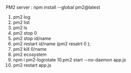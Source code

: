 PM2 server : 
 npm install --global pm2@latest

1. pm2 log
2. pm2 list 
3. pm2 ls
4. pm2 stop 0
5. pm2 stop id/name
6. pm2 restart id/name  (pm2 resatrt 0 );
7. pm2 kill 0/name
8. pm2 ecosystem
9. npm i pm2-logrotate
10.pm2 start --no-daemon app.js
11. pm2 restart app.js
